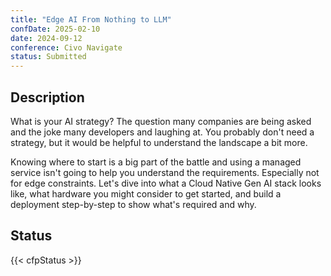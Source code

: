 ```yaml
---
title: "Edge AI From Nothing to LLM"
confDate: 2025-02-10
date: 2024-09-12
conference: Civo Navigate
status: Submitted
---
```


## Description

What is your AI strategy? The question many companies are being asked and the joke many developers and laughing at. You probably don't need a strategy, but it would be helpful to understand the landscape a bit more.

Knowing where to start is a big part of the battle and using a managed service isn't going to help you understand the requirements. Especially not for edge constraints. Let's dive into what a Cloud Native Gen AI stack looks like, what hardware you might consider to get started, and build a deployment step-by-step to show what's required and why.

## Status

{{< cfpStatus >}}
